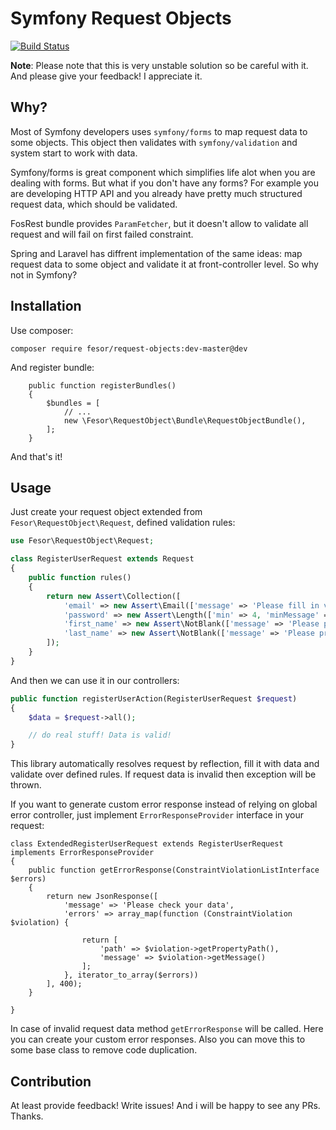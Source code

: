 Symfony Request Objects
===========================

[![Build Status](https://travis-ci.org/fesor/request-objects.svg?branch=master)](https://travis-ci.org/fesor/request-objects)

**Note**: Please note that this is very unstable solution so be careful with it. And please give your feedback!
I appreciate it.

## Why?

Most of Symfony developers uses `symfony/forms` to map request data to some objects.
This object then validates with `symfony/validation` and system start to work with data.

Symfony/forms is great component which simplifies life alot when you are dealing with forms.
But what if you don't have any forms? For example you are developing HTTP API and you already have
pretty much structured request data, which should be validated.

FosRest bundle provides `ParamFetcher`, but it doesn't allow to validate all request and will fail on
first failed constraint.

Spring and Laravel has diffrent implementation of the same ideas: map request data to some object
and validate it at front-controller level. So why not in Symfony?

## Installation

Use composer:

```
composer require fesor/request-objects:dev-master@dev
```

And register bundle:

```
    public function registerBundles()
    {
        $bundles = [
            // ...
            new \Fesor\RequestObject\Bundle\RequestObjectBundle(),
        ];
    }
```

And that's it!

## Usage

Just create your request object extended from `Fesor\RequestObject\Request`, defined validation rules:

```php
use Fesor\RequestObject\Request;

class RegisterUserRequest extends Request
{
    public function rules()
    {
        return new Assert\Collection([
            'email' => new Assert\Email(['message' => 'Please fill in valid email']),
            'password' => new Assert\Length(['min' => 4, 'minMessage' => 'Password is to short']),
            'first_name' => new Assert\NotBlank(['message' => 'Please provide your first name']),
            'last_name' => new Assert\NotBlank(['message' => 'Please provide your last name'])
        ]);
    }
}
```

And then we can use it in our controllers:

```php
public function registerUserAction(RegisterUserRequest $request)
{
    $data = $request->all();

    // do real stuff! Data is valid!
}
```

This library automatically resolves request by reflection, fill it with data and validate over defined rules.
If request data is invalid then exception will be thrown.

If you want to generate custom error response instead of relying on global error controller, just implement
`ErrorResponseProvider` interface in your request:

```
class ExtendedRegisterUserRequest extends RegisterUserRequest implements ErrorResponseProvider
{
    public function getErrorResponse(ConstraintViolationListInterface $errors)
    {
        return new JsonResponse([
            'message' => 'Please check your data',
            'errors' => array_map(function (ConstraintViolation $violation) {

                return [
                    'path' => $violation->getPropertyPath(),
                    'message' => $violation->getMessage()
                ];
            }, iterator_to_array($errors))
        ], 400);
    }

}
```

In case of invalid request data method `getErrorResponse` will be called. Here you can create your
 custom error responses. Also you can move this to some base class to remove code duplication.

## Contribution

At least provide feedback! Write issues! And i will be happy to see any PRs. Thanks.
